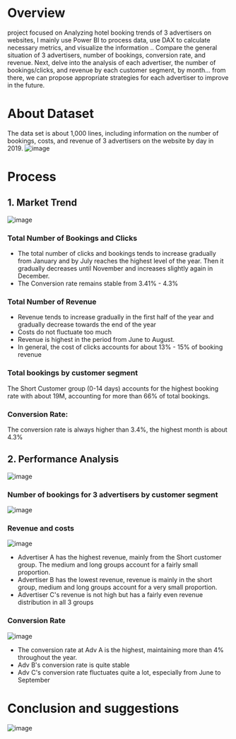 # Overview
project focused on Analyzing hotel booking trends of 3 advertisers on websites, I mainly use Power BI to process data, use DAX to calculate necessary metrics, and visualize the information .. Compare the general situation of 3 advertisers, number of bookings, conversion rate, and revenue. Next, delve into the analysis of each advertiser, the number of bookings/clicks, and revenue by each customer segment, by month... from there, we can propose appropriate strategies for each advertiser to improve in the future. 
# About Dataset
The data set is about 1,000 lines, including information on the number of bookings, costs, and revenue of 3 advertisers on the website by day in 2019.
![image](https://github.com/LanLTH/Project-2---Hotel-Booking/assets/160514942/2dfb15cc-6a8d-4640-a3f5-c9e6a6c78e9f)

# Process
## 1. Market Trend
![image](https://github.com/LanLTH/Project-2---Hotel-Booking/assets/160514942/aacaa87f-aeb8-484a-ab9a-bcb53db4d5ba)
 ### Total Number of Bookings and Clicks
 * The total number of clicks and bookings tends to increase gradually from January and by July reaches the highest level of the year. Then it gradually decreases until November and increases slightly again in December.
 * The Conversion rate remains stable from 3.41% - 4.3%
### Total Number of Revenue
* Revenue tends to increase gradually in the first half of the year and gradually decrease towards the end of the year
* Costs do not fluctuate too much
* Revenue is highest in the period from June to August.
* In general, the cost of clicks accounts for about 13% - 15% of booking revenue
### Total bookings by customer segment
The Short Customer group (0-14 days) accounts for the highest booking rate with about 19M, accounting for more than 66% of total bookings.
### Conversion Rate:
The conversion rate is always higher than 3.4%, the highest month is about 4.3%
## 2. Performance Analysis

![image](https://github.com/LanLTH/Project-2---Hotel-Booking/assets/160514942/ef859a06-39c5-4fff-87e0-90f023c0976f)
### Number of bookings for 3 advertisers by customer segment

![image](https://github.com/LanLTH/Project-2---Hotel-Booking/assets/160514942/71d83d58-33d9-440d-8f3d-b0ba57f451c0)

### Revenue and costs 

![image](https://github.com/LanLTH/Project-2---Hotel-Booking/assets/160514942/e04d7986-ebcf-4d32-96d1-ae7cfa0c5444)

* Advertiser A has the highest revenue, mainly from the Short customer group. The medium and long groups account for a fairly small proportion.
* Advertiser B has the lowest revenue, revenue is mainly in the short group, medium and long groups account for a very small proportion.
* Advertiser C's revenue is not high but has a fairly even revenue distribution in all 3 groups
### Conversion Rate
![image](https://github.com/LanLTH/Project-2---Hotel-Booking/assets/160514942/18829fc8-440c-4885-96f7-9f6e437a9e3f)
* The conversion rate at Adv A is the highest, maintaining more than 4% throughout the year.
* Adv B's conversion rate is quite stable
* Adv C's conversion rate fluctuates quite a lot, especially from June to September
# Conclusion and suggestions
![image](https://github.com/LanLTH/Project-2---Hotel-Booking/assets/160514942/b3120eee-74a2-4f95-af82-ebfba534be66)


